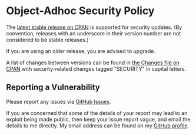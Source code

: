 # Object-Adhoc Security Policy

The [latest stable release on CPAN](https://metacpan.org/release/Object-Adhoc)
is supported for security updates. (By convention, releases with an underscore
in their version number are not considered to be stable releases.)

If you are using an older release, you are advised to upgrade.

A list of changes between versions can be found in
[the Changes file on CPAN](https://metacpan.org/changes/distribution/Object-Adhoc)
with security-related changes tagged "SECURITY" in capital letters.

## Reporting a Vulnerability

Please report any issues via [GitHub Issues](https://github.com/tobyink/p5-object-adhoc/issues).

If you are concerned that some of the details of your report may lead to an
exploit being made public, then keep your issue report vague, and email the
details to me directly. My email address can be found on my
[GitHub profile](https://github.com/tobyink).
